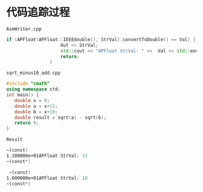 # 代码追踪过程

```AsmWriter.cpp```

```cpp
if (APFloat(APFloat::IEEEdouble(), StrVal).convertToDouble() == Val) {
                    Out << StrVal;
                    std::cout << "APFloat StrVal: " <<  Val << std::endl;
                    return;
                }
```



```sqrt_minus10_add.cpp```

```cpp
#include "cmath" 
using namespace std;
int main() {
   double x = 0;
   double a = x+11;
   double b = x+10;
   double result = sqrt(a) - sqrt(b);
   return 0;
}
```



```Result```

```asm
~(const)
1.100000e+01APFloat StrVal: 11
~(const*)

 ~(const)
1.000000e+01APFloat StrVal: 10
~(const*)
```

